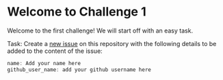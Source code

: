 # Welcome to Challenge 1

Welcome to the first challenge!
We will start off with an easy task.

Task:
Create a [new issue](https://github.com/scaleracademy/scaler-september-open-source-challenge/issues/new) on this repository with the following details to be added to the content of the issue:

```js
name: Add your name here
github_user_name: add your github username here
```
